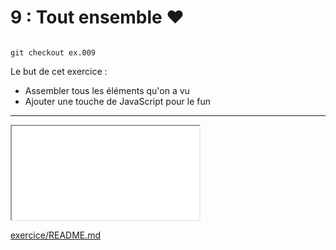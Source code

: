 <!-- .slide: data-background-image="slides/img/bg/victory.jpg" -->
# 9 : Tout ensemble ❤️

<pre><code class="bash hljs" data-trim data-noescape>
git checkout ex.009
</code></pre>

Le but de cet exercice :

* Assembler tous les éléments qu'on a vu
* Ajouter une touche de JavaScript pour le fun

---

<iframe src="slides/img/final.svg"></iframe>

[exercice/README.md](exercice/README.md)

